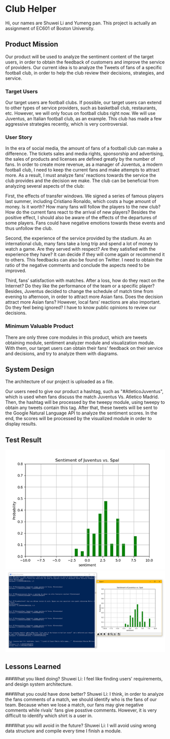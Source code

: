 # Club Helper
Hi, our names are Shuwei Li and Yumeng pan. This project is actually an assignment of EC601 of Boston University. 

## Product Mission
Our product will be used to analyze the sentiment content of the target users, in order to obtain the feedback of customers and improve the service of providers. Our current idea is to analyze the Tweets of fans of a specific football club, in order to help the club review their decisions, strategies, and service.

### Target Users
Our target users are football clubs. If possible, our target users can extend to other types of service providers, such as basketball club, restaurants, etc. However, we will only focus on football clubs right now. We will use Juventus, an Italian football club, as an example. This club has made a few aggressive strategies recently, which is very controversial.

### User Story
In the era of social media, the amount of fans of a football club can make a difference. The tickets sales and media rights, sponsorship and advertising, the sales of products and licenses are defined greatly by the number of fans. In order to create more revenue, as a manager of Juventus, a modern football club, I need to keep the current fans and make attempts to attract more. As a result, I must analyze fans’ reactions towards the service the club provides and the decision we make. The club can be beneficial from analyzing several aspects of the club:

First, the effects of transfer windows.  We signed a series of famous players last summer, including Cristiano Ronaldo, which costs a huge amount of money. Is it worth? How many fans will follow the players to the new club? How do the current fans react to the arrival of new players? Besides the positive effect, I should also be aware of the effects of the departures of some players. Fans could have negative emotions towards these events and thus unfollow the club.

Second, the experience of the service provided by the stadium.  As an international club, many fans take a long trip and spend a lot of money to watch a game. Are they served with respect? Are they satisfied with the experience they have? It can decide if they will come again or recommend it to others. This feedbacks can also be found on Twitter. I need to obtain the ratio of the negative comments and conclude the aspects need to be improved.

Third, fans’ satisfaction with matches. After a loss, how do they react on the Internet? Do they like the performance of the team or a specific player? Besides, Juventus decided to change the schedule of match time from evening to afternoon, in order to attract more Asian fans. Does the decision attract more Asian fans? However, local fans’ reactions are also important. Do they feel being ignored? I have to know public opinions to review our decisions. 

### Minimum Valuable Product 
There are only three core modules in this product, which are tweets obtaining module, sentiment analyzer module and visualization module. With them, our target users can obtain their fans' feedback on their service and decisions, and try to analyze them with diagrams. 

## System Design
The architecture of our project is uploaded as a file. 

Our users need to give our product a hashtag, such as "#AtleticoJuventus", which is used when fans discuss the match Juventus Vs. Atletico Madrid. Then, the hashtag will be processed by the tweepy module, using tweepy to obtain any tweets contain this tag. After that, these tweets will be sent to the Google Natural Language API to analyze the sentiment scores. In the end, the scores will be processed by the visualized module in order to display results.

## Test Result
![Image of Shuweili](https://github.com/EC601-Team15/Never-have-a-user/blob/master/Figure_1.png?raw=true)
![Image of Shuweili](https://github.com/EC601-Team15/Never-have-a-user/blob/master/result_example.png?raw=true)


## Lessons Learned
###What you liked doing?
Shuwei Li:
I feel like finding users' requirements, and design system architecture. 

###What you could have done better?
Shuwei Li:
I think, in order to analyze the fans comments of a match, we should identify who is the fans of our team. Because when we lose a match, our fans may give negative comments while rivals' fans give posstive comments. However, it is very difficult to identify which shirt is a user in. 

###What you will avoid in the future?
Shuwei Li:
I will avoid using wrong data structure and compile every time I finish a module.
